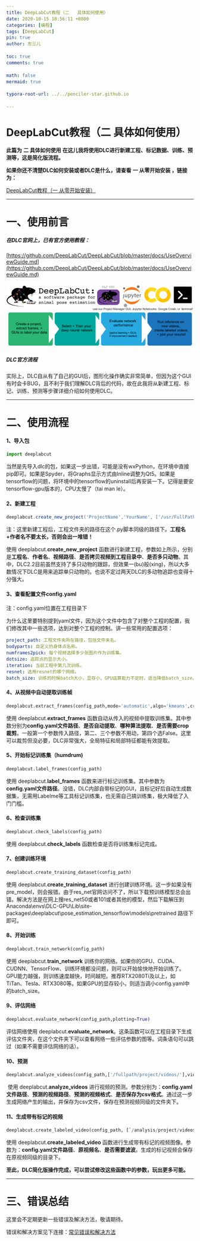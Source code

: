 ```yaml
---
title: DeepLabCut教程（二   具体如何使用）
date: 2020-10-15 10:56:11 +0800
categories: [编程]
tags: [DeepLabCut]
pin: true
author: 东三儿

toc: true
comments: true

math: false
mermaid: true

typora-root-url: ../../penciler-star.github.io

---
```


# DeepLabCut教程（二   具体如何使用）

**此篇为**   **二 具体如何使用**     **在这儿我将使用DLC进行新建工程、标记数据、训练、预测等，这是简化版流程。**

**如果你还不清楚DLC如何安装或者DLC是什么，请查看**   **一 从零开始安装   ，链接为：**

[DeepLabCut教程（一 从零开始安装）](https://www.jianshu.com/p/c27649db30a5)

------

# 一、使用前言

##### 在DLC官网上，已有官方使用教程：

[https://github.com/DeepLabCut/DeepLabCut/blob/master/docs/UseOverviewGuide.md](https://github.com/DeepLabCut/DeepLabCut/blob/master/docs/UseOverviewGuide.md)

![19898939-c66b8530be189ee6](/assets/blog_res/2020-10-15-post.assets/19898939-c66b8530be189ee6.png)

##### DLC官方流程

​    实际上，DLC自从有了自己的GUI后，图形化操作确实非常简单，但因为这个GUI有时会卡BUG，且不利于我们理解DLC背后的代码，故在此我将从新建工程、标记、训练、预测等步骤详细介绍如何使用DLC。

------

# 二、使用流程

#### 1、导入包

```python
import deeplabcut
```

​    当然是先导入dlc的包，如果这一步出错，可能是没有wxPython，在环境中直接pip即可。如果是Spyder，将Graphs显示方式由Inline调整为Qt5。如果是tensorflow的问题，将环境中的tensorflow的uninstall后再安装一下。记得是要安tensorflow-gpu版本的，CPU太慢了（tai man le）。

#### 2、新建工程

```powershell
deeplabcut.create_new_project('ProjectName','YourName', ['/usr/FullPath/OfVideo1.avi','/usr/FullPath/OfVideo2.avi','/usr/FullPath/OfVideo1.avi'],copy_videos=True/False,multianimal=True/False)
```

注：这里新建工程后，工程文件夹的路径在这个.py脚本同级的路径下。**工程名+作者名不要太长，否则会出一堆错！**

使用 deeplabcut.**create_new_project** 函数进行新建工程，参数如上所示，分别是**工程名**、**作者名**、**视频路径**、**是否拷贝视频到工程目录中**、**是否多只动物**。其中，DLC2.2目前虽然支持了多只动物的跟踪，但效果一(bu)般(xing)，所以大多数情况下DLC是用来追踪单只动物的。也说不定过两天DLC的多动物追踪也变得十分强大。

#### 3、查看配置文件config.yaml

注：config.yaml位置在工程目录下

为什么这里要特别提到yaml文件，因为这个文件中包含了对整个工程的配置，我们修改其中一些选项，达到对整个工程的控制。讲一些常用的配置选项：

```yaml
project_path: 工程文件夹所在路径，包括文件夹名。
bodyparts: 自定义的身体点名称。
numframes2pick: 每个视频选择多少张图片作为训练集。
dotsize: 追踪点的显示大小。
iteration: 当前工程中第几次训练。
resnet: 选用resnet的哪个网络。
batch_size: 训练的时候batch大小，显存小、GPU运算能力不足时，适当降低batch_size。
```

#### 4、从视频中自动提取训练帧

```python
deeplabcut.extract_frames(config_path,mode='automatic',algo='kmeans',crop=True/False)
```

使用 deeplabcut.**extract_frames** 函数自动从传入的视频中提取训练集。其中参数分别为**config.yaml文件路径**、**是否自动提取**、**哪种算法提取**、**是否需要crop裁剪**。一般第一个参数传入路径，第二、三个参数不用动，第四个选False。这里可以裁剪但没必要，DLC非常强大，全局特征和局部特征都能有效提取。

#### 5、开始标记训练集（humdrum) 

```python
deeplabcut.label_frames(config_path)
```

使用 deeplabcut.**label_frames** 函数来进行标记训练集。其中参数为**config.yaml文件路径**。没错，DLC内部自带标记的GUI，且标记好后自动生成数据集，无需用Labelme等工具标记训练集，也无需自己搞训练集，极大降低了入门门槛。

#### 6、检查训练集

```python
deeplabcut.check_labels(config_path)
```

使用 deeplabcut.**check_labels** 函数检查是否将训练集标记完成。

#### 7、创建训练环境

```python
deeplabcut.create_training_dataset(config_path)
```

使用 deeplabcut.**create_training_dataset** 进行创建训练环境。这一步如果没有pre_model，则会报错。由于res_net官网访问不了，所以下载预训练模型总会出错。解决方法是在网上搜res_net50或者101或者其他的模型，然后下载解压到Anaconda\envs\DLC-GPU\Lib\site-packages\deeplabcut\pose_estimation_tensorflow\models\pretrained 路径下即可。

#### 8、开始训练 

```python
deeplabcut.train_network(config_path)
```

使用 deeplabcut.**train_network** 训练你的网络。如果你的GPU、CUDA、CUDNN、TensorFlow、训练环境都没问题，则可以开始愉快地开始训练了。GPU能力越强，则训练速度越快，时间越短。推荐RTX2080Ti及以上，如TiTan、Tesla、RTX3080等。如果GPU的显存较小，则适当调小config.yaml中的batch_size。

#### 9、评估网络

```python
deeplabcut.evaluate_network(config_path,plotting=True)
```

评估网络使用 deeplabcut.**evaluate_network**。这条函数可以在工程目录下生成评估文件夹，在这个文件夹下可以查看网络一些评估参数的图等。词条语句可以跳过（如果不需要评估网络的话）。

#### 10、预测

```python
deeplabcut.analyze_videos(config_path,['/fullpath/project/videos/'],videotype='.mp4',save_as_csv=True)
```

​    使用 deeplabcut.**analyze_videos** 进行视频的预测。参数分别为：**config.yaml文件路径**、**预测的视频路径**、**预测的视频格式**、**是否保存为csv格式**。通过这一步生成网络产生的输出，并保存为csv文件，保存在预测视频同级的文件夹下。

#### 11、生成带有标记的视频

```python
deeplabcut.create_labeled_video(config_path, [`/analysis/project/videos/reachingvideo1.avi','/fullpath/project/videos/reachingvideo2.avi'],filtered=True)
```

使用 deeplabcut.**create_labeled_video** 函数进行生成带有标记的视频图像。参数为：**config.yaml文件路径**、**原视频名**、**是否需要滤波**。生成的标记视频会保存在原视频同级的目录下。

**至此，DLC简化版操作完成，可以尝试修改这些函数中的参数，玩出更多可能。**

------

# 三、错误总结

这里会不定期更新一些错误及解决方法，敬请期待。

错误和解决方案见下连接：[常见错误和解决方法](https://www.jianshu.com/p/c60daa32c58e)